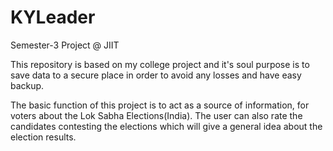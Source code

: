 KYLeader
========

Semester-3 Project @ JIIT

This repository is based on my college project and it's soul purpose is to save data to a secure place in order to avoid any losses and have easy backup.

The basic function of this project is to act as a source of information, for voters about the Lok Sabha Elections(India). The user can also rate the candidates contesting the elections which will give a general idea about the election results.
